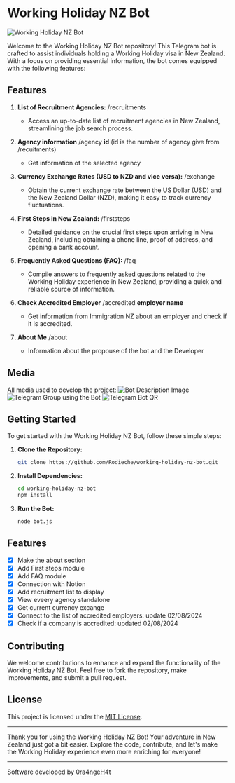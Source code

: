 # Working Holiday NZ Bot

![Working Holiday NZ Bot](https://res.cloudinary.com/echeniquer/image/upload/v1703558087/WHNZ%20-%20TelegramBot/_1707ea44-fee8-4c2c-87a4-cc8b28726859.jpg)

Welcome to the Working Holiday NZ Bot repository! This Telegram bot is crafted to assist individuals holding a Working Holiday visa in New Zealand. With a focus on providing essential information, the bot comes equipped with the following features:

## Features

1. **List of Recruitment Agencies:**
   /recruitments
   - Access an up-to-date list of recruitment agencies in New Zealand, streamlining the job search process.

2. **Agency information**
   /agency __id__ (id is the number of agency give from /recuitments)
   - Get information of the selected agency

3. **Currency Exchange Rates (USD to NZD and vice versa):**
   /exchange
   - Obtain the current exchange rate between the US Dollar (USD) and the New Zealand Dollar (NZD), making it easy to track currency fluctuations.

4. **First Steps in New Zealand:**
   /firststeps
   - Detailed guidance on the crucial first steps upon arriving in New Zealand, including obtaining a phone line, proof of address, and opening a bank account.

5. **Frequently Asked Questions (FAQ):**
   /faq
   - Compile answers to frequently asked questions related to the Working Holiday experience in New Zealand, providing a quick and reliable source of information.

6. **Check Accredited Employer**
   /accredited __employer name__
   - Get information from Immigration NZ about an employer and check if it is accredited.

7. **About Me**
   /about
   - Information about the propouse of the bot and the Developer

## Media
   All media used to develop the project:
![Bot Description Image](https://res.cloudinary.com/echeniquer/image/upload/v1703754520/WHNZ%20-%20TelegramBot/_8205efb4-5357-4aba-bcce-7f6758a8a1a7.jpg)
![Telegram Group using the Bot](https://res.cloudinary.com/echeniquer/image/upload/v1703754520/WHNZ%20-%20TelegramBot/_d0796c06-0d45-4d93-8a8b-162435fb66a3.jpg)
![Telegram Bot QR](https://res.cloudinary.com/echeniquer/image/upload/v1703755258/WHNZ%20-%20TelegramBot/photo_2023-12-28_22.20.09.jpg)

## Getting Started

To get started with the Working Holiday NZ Bot, follow these simple steps:

1. **Clone the Repository:**
   ```bash
   git clone https://github.com/Rodieche/working-holiday-nz-bot.git
   ```

2. **Install Dependencies:**
   ```bash
   cd working-holiday-nz-bot
   npm install
   ```

3. **Run the Bot:**
   ```bash
   node bot.js
   ```

## Features
- [x] Make the about section
- [x] Add First steps module
- [x] Add FAQ module
- [x] Connection with Notion
- [x] Add recruitment list to display
- [x] View eveery agency standalone
- [x] Get current currency excange
- [x] Connect to the list of accredited employers: update 02/08/2024
- [x] Check if a company is accredited: updated 02/08/2024

## Contributing

We welcome contributions to enhance and expand the functionality of the Working Holiday NZ Bot. Feel free to fork the repository, make improvements, and submit a pull request.

## License

This project is licensed under the [MIT License](LICENSE).

---

Thank you for using the Working Holiday NZ Bot! Your adventure in New Zealand just got a bit easier. Explore the code, contribute, and let's make the Working Holiday experience even more enriching for everyone!

---

Software developed by [0ra4ngeH4t](https://linkedin.com/in/rechenique)

